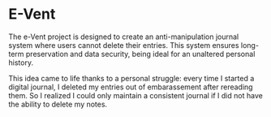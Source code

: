 # E-Vent
The e-Vent project is designed to create an anti-manipulation journal system where users cannot delete their entries. This system ensures long-term preservation and data security, being ideal for an unaltered personal history.

This idea came to life thanks to a personal struggle: every time I started a digital journal, I deleted my entries out of embarassement after rereading them. So I realized I could only maintain a consistent journal if I did not have the ability to delete my notes.

